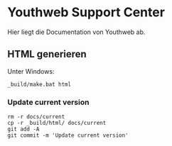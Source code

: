 # Youthweb Support Center

Hier liegt die Documentation von Youthweb ab.

## HTML generieren

Unter Windows:

```
_build/make.bat html
```

### Update current version

    rm -r docs/current
    cp -r _build/html/ docs/current
    git add -A
    git commit -m 'Update current version'
